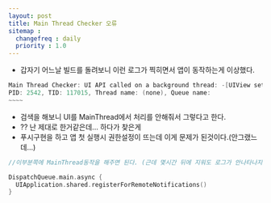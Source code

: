 ```yaml
---
layout: post
title: Main Thread Checker 오류 
sitemap :
  changefreq : daily
  priority : 1.0
---
```


- 갑자기 어느날 빌드를 돌려보니 이런 로그가 찍히면서 앱이 동작하는게 이상했다.

```c
Main Thread Checker: UI API called on a background thread: -[UIView setHidden:]
PID: 2542, TID: 117015, Thread name: (none), Queue name:
~~~~

```

- 검색을 해보니 UI를 MainThread에서 처리를 안해줘서 그렇다고 한다.
- ?? 난 제대로 한거같은데... 하다가 찾은게 
- 푸시구현을 하고 앱 첫 실행시 권한설정이 뜨는데 이게 문제가 된것이다.(안그랬느데...)

```c
//이부분쪽에 MainThread동작을 해주면 된다. (근데 몇시간 뒤에 지워도 로그가 안나타나지는게 이상함)

DispatchQueue.main.async {
  UIApplication.shared.registerForRemoteNotifications()
}
```
